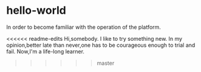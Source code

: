 # hello-world
In order to become familiar with the operation of the platform.

<<<<<< readme-edits
Hi,somebody.
I like to try something new.
In my opinion,better late than never,one has to be courageous enough to trial and fail.
Now,I'm a life-long learner.
>>>>>> master
